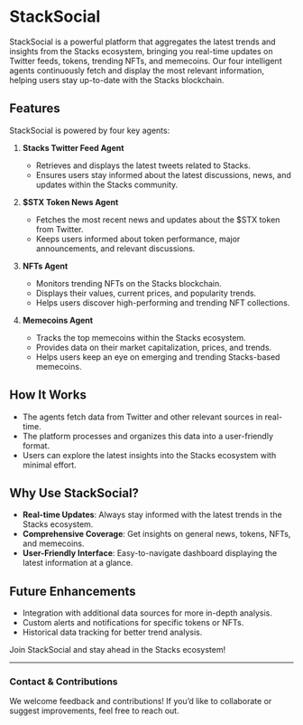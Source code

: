 # StackSocial

StackSocial is a powerful platform that aggregates the latest trends and insights from the Stacks ecosystem, bringing you real-time updates on Twitter feeds, tokens, trending NFTs, and memecoins. Our four intelligent agents continuously fetch and display the most relevant information, helping users stay up-to-date with the Stacks blockchain.

## Features

StackSocial is powered by four key agents:

1. **Stacks Twitter Feed Agent**
   - Retrieves and displays the latest tweets related to Stacks.
   - Ensures users stay informed about the latest discussions, news, and updates within the Stacks community.

2. **$STX Token News Agent**
   - Fetches the most recent news and updates about the $STX token from Twitter.
   - Keeps users informed about token performance, major announcements, and relevant discussions.

3. **NFTs Agent**
   - Monitors trending NFTs on the Stacks blockchain.
   - Displays their values, current prices, and popularity trends.
   - Helps users discover high-performing and trending NFT collections.

4. **Memecoins Agent**
   - Tracks the top memecoins within the Stacks ecosystem.
   - Provides data on their market capitalization, prices, and trends.
   - Helps users keep an eye on emerging and trending Stacks-based memecoins.

## How It Works

- The agents fetch data from Twitter and other relevant sources in real-time.
- The platform processes and organizes this data into a user-friendly format.
- Users can explore the latest insights into the Stacks ecosystem with minimal effort.

## Why Use StackSocial?

- **Real-time Updates**: Always stay informed with the latest trends in the Stacks ecosystem.
- **Comprehensive Coverage**: Get insights on general news, tokens, NFTs, and memecoins.
- **User-Friendly Interface**: Easy-to-navigate dashboard displaying the latest information at a glance.

## Future Enhancements

- Integration with additional data sources for more in-depth analysis.
- Custom alerts and notifications for specific tokens or NFTs.
- Historical data tracking for better trend analysis.

Join StackSocial and stay ahead in the Stacks ecosystem!

---

### Contact & Contributions

We welcome feedback and contributions! If you’d like to collaborate or suggest improvements, feel free to reach out.



